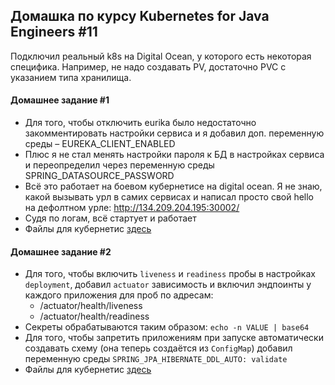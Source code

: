 ## Домашка по курсу Kubernetes for Java Engineers #11

Подключил реальный k8s на Digital Ocean, у которого есть некоторая специфика. Например, не надо создавать PV, достаточно PVC с указанием типа хранилища.

#### Домашнее задание #1

- Для того, чтобы отключить eurika было недостаточно закомментировать настройки сервиса и я добавил доп. переменную среды – EUREKA_CLIENT_ENABLED
- Плюс я не стал менять настройки пароля к БД в настройках сервиса и переопределил через переменную среды SPRING_DATASOURCE_PASSWORD
- Всё это работает на боевом кубернетисе на digital ocean. Я не знаю, какой вызывать урл в самих сервисах и написал просто свой hello на дефолтном урле: http://134.209.204.195:30002/
- Судя по логам, всё стартует и работает
- Файлы для кубернетис [здесь](https://github.com/tubash/k8s-program/tree/homework1)

#### Домашнее задание #2

- Для того, чтобы включить `liveness` и `readiness` пробы в настройках `deployment`, добавил `actuator` зависимость и включил эндпоинты у каждого приложения для проб по адресам:
  - /actuator/health/liveness
  - /actuator/health/readiness
- Секреты обрабатываются таким образом: `echo -n VALUE | base64`
- Для того, чтобы запретить приложениям при запуске автоматически создавать схему (она теперь создаётся из `ConfigMap`) добавил переменную среды `SPRING_JPA_HIBERNATE_DDL_AUTO: validate`
- Файлы для кубернетис [здесь](https://github.com/tubash/k8s-program/tree/homework2)
